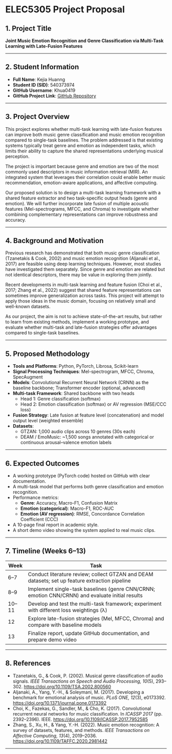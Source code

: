 # ELEC5305 Project Proposal  

## 1. Project Title  
**Joint Music Emotion Recognition and Genre Classification via Multi-Task Learning with Late-Fusion Features**

---

## 2. Student Information  
- **Full Name**: Kejia Huanng  
- **Student ID (SID)**: 540373974  
- **GitHub Username**: Khua0419  
- **GitHub Project Link**: [GitHub Repository](https://github.com/Khua0419/music-multitask-genre-emotion/tree/main)  

---

## 3. Project Overview  
This project explores whether multi-task learning with late-fusion features can improve both music genre classification and music emotion recognition compared to single-task baselines. The problem addressed is that existing systems typically treat genre and emotion as independent tasks, which limits their ability to capture the shared representations underlying musical perception.

The project is important because genre and emotion are two of the most commonly used descriptors in music information retrieval (MIR). An integrated system that leverages their correlation could enable better music recommendation, emotion-aware applications, and affective computing.

Our proposed solution is to design a multi-task learning framework with a shared feature extractor and two task-specific output heads (genre and emotion). We will further incorporate late fusion of multiple acoustic features (Mel-spectrograms, MFCC, and Chroma) to investigate whether combining complementary representations can improve robustness and accuracy.  

---

## 4. Background and Motivation  
Previous research has demonstrated that both music genre classification (Tzanetakis & Cook, 2002) and music emotion recognition (Aljanaki et al., 2017) are feasible using deep learning techniques. However, most studies have investigated them separately. Since genre and emotion are related but not identical descriptors, there may be value in exploring them jointly.

Recent developments in multi-task learning and feature fusion (Choi et al., 2017; Zhang et al., 2022) suggest that shared feature representations can sometimes improve generalization across tasks. This project will attempt to apply those ideas in the music domain, focusing on relatively small and well-known datasets.

As our project, the aim is not to achieve state-of-the-art results, but rather to learn from existing methods, implement a working prototype, and evaluate whether multi-task and late-fusion strategies offer advantages compared to single-task baselines.  

---

## 5. Proposed Methodology  
- **Tools and Platforms**: Python, PyTorch, Librosa, Scikit-learn  
- **Signal Processing Techniques**: Mel-spectrogram, MFCC, Chroma, SpecAugment  
- **Models**: Convolutional Recurrent Neural Network (CRNN) as the baseline backbone; Transformer encoder (optional, advanced)  
- **Multi-task Framework**: Shared backbone with two heads  
  - Head 1: Genre classification (softmax)  
  - Head 2: Emotion classification (softmax) or AV regression (MSE/CCC loss)  
- **Fusion Strategy**: Late fusion at feature level (concatenation) and model output level (weighted ensemble)  
- **Datasets**:  
  - GTZAN: 1,000 audio clips across 10 genres (30s each)  
  - DEAM / EmoMusic: ~1,500 songs annotated with categorical or continuous arousal–valence emotion labels  

---

## 6. Expected Outcomes  
- A working prototype (PyTorch code) hosted on GitHub with clear documentation.  
- A multi-task model that performs both genre classification and emotion recognition.  
- Performance metrics:  
  - **Genre**: Accuracy, Macro-F1, Confusion Matrix  
  - **Emotion (categorical)**: Macro-F1, ROC-AUC  
  - **Emotion (AV regression)**: RMSE, Concordance Correlation Coefficient (CCC)  
- A 10-page final report in academic style.  
- A short demo video showing the system applied to real music clips.  

---

## 7. Timeline (Weeks 6–13)  

| Week | Task |
|------|------|
| 6–7  | Conduct literature review; collect GTZAN and DEAM datasets; set up feature extraction pipeline |
| 8–9  | Implement single-task baselines (genre CNN/CRNN; emotion CNN/CRNN) and evaluate initial results |
| 10–11| Develop and test the multi-task framework; experiment with different loss weightings (λ) |
| 12   | Explore late-fusion strategies (Mel, MFCC, Chroma) and compare with baseline models |
| 13   | Finalize report, update GitHub documentation, and prepare demo video |

---

## 8. References  
- Tzanetakis, G., & Cook, P. (2002). Musical genre classification of audio signals. *IEEE Transactions on Speech and Audio Processing, 10*(5), 293–302. https://doi.org/10.1109/TSA.2002.800560  
- Aljanaki, A., Yang, Y.-H., & Soleymani, M. (2017). Developing a benchmark for emotional analysis of music. *PLoS ONE, 12*(3), e0173392. https://doi.org/10.1371/journal.pone.0173392  
- Choi, K., Fazekas, G., Sandler, M., & Cho, K. (2017). Convolutional recurrent neural networks for music classification. In *ICASSP 2017* (pp. 2392–2396). IEEE. https://doi.org/10.1109/ICASSP.2017.7952585  
- Zhang, S., Xu, H., & Yang, Y.-H. (2022). Music emotion recognition: A survey of datasets, features, and methods. *IEEE Transactions on Affective Computing, 13*(4), 2019–2036. https://doi.org/10.1109/TAFFC.2020.2981442  

---
